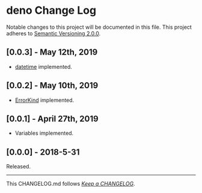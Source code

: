 #   deno Change Log

Notable changes to this project will be documented in this file. This project adheres to [Semantic Versioning 2.0.0](http://semver.org/).

##  [0.0.3] - May 12th, 2019

*   [datetime](./datetime.js) implemented.

##	[0.0.2] - May 10th, 2019

*	[ErrorKind](./ErrorKind.js) implemented.

##  [0.0.1] - April 27th, 2019

*   Variables implemented.

##	[0.0.0] - 2018-5-31

Released.

---
This CHANGELOG.md follows [*Keep a CHANGELOG*](http://keepachangelog.com/).
